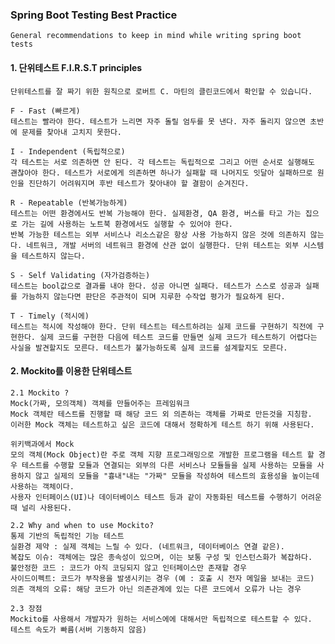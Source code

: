 ### Spring Boot Testing Best Practice
    General recommendations to keep in mind while writing spring boot tests
    
#### 1. 단위테스트 F.I.R.S.T principles
    단위테스트를 잘 짜기 위한 원칙으로 로버트 C. 마틴의 클린코드에서 확인할 수 있습니다.

    F - Fast (빠르게)
    테스트는 빨라야 한다. 테스트가 느리면 자주 돌릴 엄두를 못 낸다. 자주 돌리지 않으면 초반에 문제를 찾아내 고치지 못한다.

    I - Independent (독립적으로)
    각 테스트는 서로 의존하면 안 된다. 각 테스트는 독립적으로 그리고 어떤 순서로 실행해도 괜찮아야 한다. 테스트가 서로에게 의존하면 하나가 실패할 때 나머지도 잇달아 실패하므로 원인을 진단하기 어려워지며 후반 테스트가 찾아내야 할 결함이 순겨진다.

    R - Repeatable (반복가능하게)
    테스트는 어떤 환경에서도 반복 가능해야 한다. 실제환경, QA 환경, 버스를 타고 가는 집으로 가는 길에 사용하는 노트북 환경에서도 실행할 수 있어야 한다.
    반복 가능한 테스트는 외부 서비스나 리소스같은 항상 사용 가능하지 않은 것에 의존하지 않는다. 네트워크, 개발 서버의 네트워크 환경에 산관 없이 실행한다. 단위 테스트는 외부 시스템을 테스트하지 않는다.

    S - Self Validating (자가검증하는)
    테스트는 bool값으로 결과를 내야 한다. 성공 아니면 실패다. 테스트가 스스로 성공과 실패를 가늠하지 않는다면 판단은 주관적이 되며 지루한 수작업 평가가 필요하게 된다.

    T - Timely (적시에)
    테스트는 적시에 작성해야 한다. 단위 테스트는 테스트하려는 실제 코드를 구현하기 직전에 구현한다. 실제 코드를 구현한 다음에 테스트 코드를 만들면 실제 코드가 테스트하기 어렵다는 사실을 발견할지도 모른다. 테스트가 불가능하도록 실제 코드를 설계할지도 모른다.


#### 2. Mockito를 이용한 단위테스트    
    2.1 Mockito ?
    Mock(가짜, 모의객체) 객체를 만들어주는 프레임워크
    Mock 객체란 테스트를 진행할 때 해당 코드 외 의존하는 객체를 가짜로 만든것을 지칭함.
    이러한 Mock 객체는 테스트하고 싶은 코드에 대해서 정확하게 테스트 하기 위해 사용된다.
    
    위키백과에서 Mock
    모의 객체(Mock Object)란 주로 객체 지향 프로그래밍으로 개발한 프로그램을 테스트 할 경우 테스트를 수행할 모듈과 연결되는 외부의 다른 서비스나 모듈들을 실제 사용하는 모듈을 사용하지 않고 실제의 모듈을 "흉내"내는 "가짜" 모듈을 작성하여 테스트의 효용성을 높이는데 사용하는 객체이다. 
    사용자 인터페이스(UI)나 데이터베이스 테스트 등과 같이 자동화된 테스트를 수행하기 어려운 때 널리 사용된다.
    
    2.2 Why and when to use Mockito?
    통제 기반의 독립적인 기능 테스트 
    실환경 제약 : 실제 객체는 느릴 수 있다. (네트워크, 데이터베이스 연결 같은).
    복잡도 이슈: 객체에는 많은 종속성이 있으며, 이는 보통 구성 및 인스턴스화가 복잡하다.
    불안정한 코드 : 코드가 아직 코딩되지 않고 인터페이스만 존재할 경우
    사이드이펙트: 코드가 부작용을 발생시키는 경우 (예 : 호출 시 전자 메일을 보내는 코드)
    의존 객체의 오류: 해당 코드가 아닌 의존관계에 있는 다른 코드에서 오류가 나는 경우
    
    2.3 장점
    Mockito를 사용해서 개발자가 원하는 서비스에에 대해서만 독립적으로 테스트할 수 있다.
    테스트 속도가 빠름(서버 기동하지 않음)